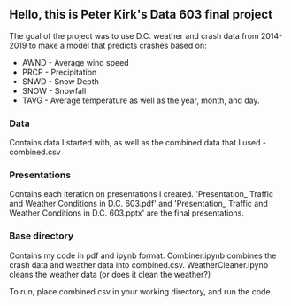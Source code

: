 ## Hello, this is Peter Kirk's Data 603 final project

The goal of the project was to use D.C. weather and crash data from 2014-2019 to make a model that predicts crashes based on:
* AWND - Average wind speed
* PRCP - Precipitation
* SNWD - Snow Depth
* SNOW - Snowfall
* TAVG - Average temperature
as well as the year, month, and day.

### Data

Contains data I started with, as well as the combined data that I used - combined.csv

### Presentations

Contains each iteration on presentations I created. 'Presentation_ Traffic and Weather Conditions in D.C. 603.pdf' and 'Presentation_ Traffic and Weather Conditions in D.C. 603.pptx' are the final presentations.

### Base directory

Contains my code in pdf and ipynb format. Combiner.ipynb combines the crash data and weather data into combined.csv. WeatherCleaner.ipynb cleans the weather data (or does it clean the weather?)

To run, place combined.csv in your working directory, and run the code.
